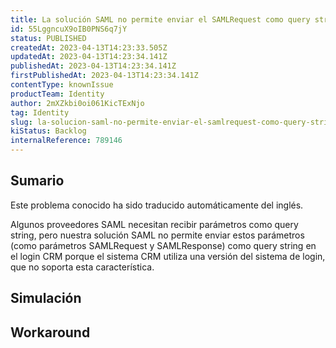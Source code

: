 ```yaml
---
title: La solución SAML no permite enviar el SAMLRequest como query string en el login del CRM
id: 55LggncuX9oIB0PNS6q7jY
status: PUBLISHED
createdAt: 2023-04-13T14:23:33.505Z
updatedAt: 2023-04-13T14:23:34.141Z
publishedAt: 2023-04-13T14:23:34.141Z
firstPublishedAt: 2023-04-13T14:23:34.141Z
contentType: knownIssue
productTeam: Identity
author: 2mXZkbi0oi061KicTExNjo
tag: Identity
slug: la-solucion-saml-no-permite-enviar-el-samlrequest-como-query-string-en-el-login-del-crm
kiStatus: Backlog
internalReference: 789146
---
```


## Sumario

<div class="alert alert-info">
  <p>Este problema conocido ha sido traducido automáticamente del inglés.</p>
</div>


Algunos proveedores SAML necesitan recibir parámetros como query string, pero nuestra solución SAML no permite enviar estos parámetros (como parámetros SAMLRequest y SAMLResponse) como query string en el login CRM porque el sistema CRM utiliza una versión del sistema de login, que no soporta esta característica.


##

## Simulación



## Workaround



